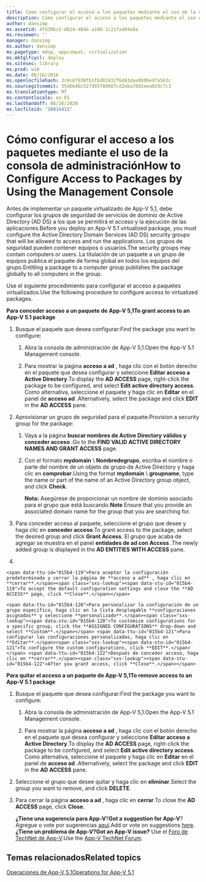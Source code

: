 ```yaml
---
title: Cómo configurar el acceso a los paquetes mediante el uso de la consola de administración
description: Cómo configurar el acceso a los paquetes mediante el uso de la consola de administración
author: dansimp
ms.assetid: 4fd39bc2-d814-46de-a108-1c21fa404e8a
ms.reviewer: ''
manager: dansimp
ms.author: dansimp
ms.pagetype: mdop, appcompat, virtualization
ms.mktglfcycl: deploy
ms.sitesec: library
ms.prod: w10
ms.date: 06/16/2016
ms.openlocfilehash: 3c6c8f930fb1fbd82432f6d43dae8b9bed7a563c
ms.sourcegitcommit: 354664bc527d93f80687cd2eba70d1eea024c7c3
ms.translationtype: MT
ms.contentlocale: es-ES
ms.lasthandoff: 06/26/2020
ms.locfileid: "10814415"
---
```

# <span data-ttu-id="015b4-103">Cómo configurar el acceso a los paquetes mediante el uso de la consola de administración</span><span class="sxs-lookup"><span data-stu-id="015b4-103">How to Configure Access to Packages by Using the Management Console</span></span>


<span data-ttu-id="015b4-104">Antes de implementar un paquete virtualizado de App-V 5,1, debe configurar los grupos de seguridad de servicios de dominio de Active Directory (AD DS) a los que se permitirá el acceso y la ejecución de las aplicaciones.</span><span class="sxs-lookup"><span data-stu-id="015b4-104">Before you deploy an App-V 5.1 virtualized package, you must configure the Active Directory Domain Services (AD DS) security groups that will be allowed to access and run the applications.</span></span> <span data-ttu-id="015b4-105">Los grupos de seguridad pueden contener equipos o usuarios.</span><span class="sxs-lookup"><span data-stu-id="015b4-105">The security groups may contain computers or users.</span></span> <span data-ttu-id="015b4-106">La titulación de un paquete a un grupo de equipos publica el paquete de forma global en todos los equipos del grupo.</span><span class="sxs-lookup"><span data-stu-id="015b4-106">Entitling a package to a computer group publishes the package globally to all computers in the group.</span></span>

<span data-ttu-id="015b4-107">Use el siguiente procedimiento para configurar el acceso a paquetes virtualizados.</span><span class="sxs-lookup"><span data-stu-id="015b4-107">Use the following procedure to configure access to virtualized packages.</span></span>

**<span data-ttu-id="015b4-108">Para conceder acceso a un paquete de App-V 5,1</span><span class="sxs-lookup"><span data-stu-id="015b4-108">To grant access to an App-V 5.1 package</span></span>**

1.  <span data-ttu-id="015b4-109">Busque el paquete que desea configurar:</span><span class="sxs-lookup"><span data-stu-id="015b4-109">Find the package you want to configure:</span></span>

    1.  <span data-ttu-id="015b4-110">Abra la consola de administración de App-V 5,1.</span><span class="sxs-lookup"><span data-stu-id="015b4-110">Open the App-V 5.1 Management console.</span></span>

    2.  <span data-ttu-id="015b4-111">Para mostrar la página **acceso a ad** , haga clic con el botón derecho en el paquete que desea configurar y seleccione **Editar acceso a Active Directory**.</span><span class="sxs-lookup"><span data-stu-id="015b4-111">To display the **AD ACCESS** page, right-click the package to be configured, and select **Edit active directory access**.</span></span> <span data-ttu-id="015b4-112">Como alternativa, seleccione el paquete y haga clic en **Editar** en el panel de **acceso ad** .</span><span class="sxs-lookup"><span data-stu-id="015b4-112">Alternatively, select the package and click **EDIT** in the **AD ACCESS** pane.</span></span>

2.  <span data-ttu-id="015b4-113">Aprovisionar un grupo de seguridad para el paquete:</span><span class="sxs-lookup"><span data-stu-id="015b4-113">Provision a security group for the package:</span></span>

    1.  <span data-ttu-id="015b4-114">Vaya a la página **buscar nombres de Active Directory válidos y conceder acceso** .</span><span class="sxs-lookup"><span data-stu-id="015b4-114">Go to the **FIND VALID ACTIVE DIRECTORY NAMES AND GRANT ACCESS** page.</span></span>

    2.  <span data-ttu-id="015b4-115">Con el formato **mydomain**  \\  **Nombredegrupo**, escriba el nombre o parte del nombre de un objeto de grupo de Active Directory y haga clic en **comprobar**.</span><span class="sxs-lookup"><span data-stu-id="015b4-115">Using the format **mydomain** \\ **groupname**, type the name or part of the name of an Active Directory group object, and click **Check**.</span></span>

        <span data-ttu-id="015b4-116">**Nota:**  Asegúrese de proporcionar un nombre de dominio asociado para el grupo que está buscando.</span><span class="sxs-lookup"><span data-stu-id="015b4-116">**Note** Ensure that you provide an associated domain name for the group that you are searching for.</span></span>

         

3.  <span data-ttu-id="015b4-117">Para conceder acceso al paquete, seleccione el grupo que desee y haga clic en **conceder acceso**.</span><span class="sxs-lookup"><span data-stu-id="015b4-117">To grant access to the package, select the desired group and click **Grant Access**.</span></span> <span data-ttu-id="015b4-118">El grupo que acaba de agregar se muestra en el panel **entidades de ad con Access** .</span><span class="sxs-lookup"><span data-stu-id="015b4-118">The newly added group is displayed in the **AD ENTITIES WITH ACCESS** pane.</span></span>

4.  

    <span data-ttu-id="015b4-119">Para aceptar la configuración predeterminada y cerrar la página de **acceso a ad** , haga clic en **cerrar**.</span><span class="sxs-lookup"><span data-stu-id="015b4-119">To accept the default configuration settings and close the **AD ACCESS** page, click **Close**.</span></span>

    <span data-ttu-id="015b4-120">Para personalizar la configuración de un grupo específico, haga clic en la lista desplegable **configuraciones asignadas** y seleccione **personalizado**.</span><span class="sxs-lookup"><span data-stu-id="015b4-120">To customize configurations for a specific group, click the **ASSIGNED CONFIGURATIONS** drop-down and select **Custom**.</span></span> <span data-ttu-id="015b4-121">Para configurar las configuraciones personalizadas, haga clic en **Editar**.</span><span class="sxs-lookup"><span data-stu-id="015b4-121">To configure the custom configurations, click **EDIT**.</span></span> <span data-ttu-id="015b4-122">Después de conceder acceso, haga clic en **cerrar**.</span><span class="sxs-lookup"><span data-stu-id="015b4-122">After you grant access, click **Close**.</span></span>

**<span data-ttu-id="015b4-123">Para quitar el acceso a un paquete de App-V 5,1</span><span class="sxs-lookup"><span data-stu-id="015b4-123">To remove access to an App-V 5.1 package</span></span>**

1.  <span data-ttu-id="015b4-124">Busque el paquete que desea configurar:</span><span class="sxs-lookup"><span data-stu-id="015b4-124">Find the package you want to configure:</span></span>

    1.  <span data-ttu-id="015b4-125">Abra la consola de administración de App-V 5,1.</span><span class="sxs-lookup"><span data-stu-id="015b4-125">Open the App-V 5.1 Management console.</span></span>

    2.  <span data-ttu-id="015b4-126">Para mostrar la página **acceso a ad** , haga clic con el botón derecho en el paquete que desea configurar y seleccione **Editar acceso a Active Directory**.</span><span class="sxs-lookup"><span data-stu-id="015b4-126">To display the **AD ACCESS** page, right-click the package to be configured, and select **Edit active directory access**.</span></span> <span data-ttu-id="015b4-127">Como alternativa, seleccione el paquete y haga clic en **Editar** en el panel de **acceso ad** .</span><span class="sxs-lookup"><span data-stu-id="015b4-127">Alternatively, select the package and click **EDIT** in the **AD ACCESS** pane.</span></span>

2.  <span data-ttu-id="015b4-128">Seleccione el grupo que desee quitar y haga clic en **eliminar**.</span><span class="sxs-lookup"><span data-stu-id="015b4-128">Select the group you want to remove, and click **DELETE**.</span></span>

3.  <span data-ttu-id="015b4-129">Para cerrar la página **acceso a ad** , haga clic en **cerrar**.</span><span class="sxs-lookup"><span data-stu-id="015b4-129">To close the **AD ACCESS** page, click **Close**.</span></span>

    <span data-ttu-id="015b4-130">**¿Tiene una sugerencia para App-V**?</span><span class="sxs-lookup"><span data-stu-id="015b4-130">**Got a suggestion for App-V**?</span></span> <span data-ttu-id="015b4-131">Agregue o vote por sugerencias [aquí](http://appv.uservoice.com/forums/280448-microsoft-application-virtualization).</span><span class="sxs-lookup"><span data-stu-id="015b4-131">Add or vote on suggestions [here](http://appv.uservoice.com/forums/280448-microsoft-application-virtualization).</span></span> **<span data-ttu-id="015b4-132">¿Tiene un problema de App-V?</span><span class="sxs-lookup"><span data-stu-id="015b4-132">Got an App-V issue?</span></span>** <span data-ttu-id="015b4-133">Use el [Foro de TechNet de App-V](https://social.technet.microsoft.com/Forums/home?forum=mdopappv).</span><span class="sxs-lookup"><span data-stu-id="015b4-133">Use the [App-V TechNet Forum](https://social.technet.microsoft.com/Forums/home?forum=mdopappv).</span></span>

## <span data-ttu-id="015b4-134">Temas relacionados</span><span class="sxs-lookup"><span data-stu-id="015b4-134">Related topics</span></span>


[<span data-ttu-id="015b4-135">Operaciones de App-V 5.1</span><span class="sxs-lookup"><span data-stu-id="015b4-135">Operations for App-V 5.1</span></span>](operations-for-app-v-51.md)

 

 





